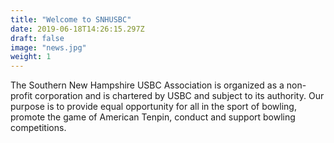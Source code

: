 ```yaml
---
title: "Welcome to SNHUSBC"
date: 2019-06-18T14:26:15.297Z
draft: false
image: "news.jpg"
weight: 1
---
```

The Southern New Hampshire USBC Association is organized as a non-profit corporation and is chartered by USBC and subject to its authority. Our purpose is to provide equal opportunity for all in the sport of bowling, promote the game of American Tenpin, conduct and support bowling competitions.